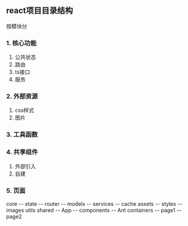 ## react项目目录结构
按模块分
### 1. 核心功能
1. 公共状态
2. 路由
3. ts接口
4. 服务
### 2. 外部资源
1. css样式
2. 图片
### 3. 工具函数
### 4. 共享组件
1. 外部引入
2. 自建
### 5. 页面

core
  -- state
  -- router
  -- models
  -- services
  -- cache
assets
  -- styles
  -- images
utils
shared
  -- App
  -- components
  -- Ant
containers
  -- page1
  -- page2